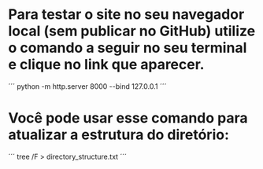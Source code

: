 # Para testar o site no seu navegador local (sem publicar no GitHub) utilize o comando a seguir no seu terminal e clique no link que aparecer.
´´´
python -m http.server 8000 --bind 127.0.0.1
´´´

# Você pode usar esse comando para atualizar a estrutura do diretório:
´´´
tree /F > directory_structure.txt
´´´